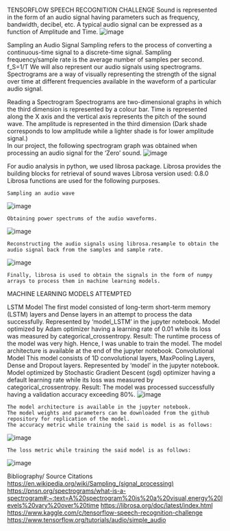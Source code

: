 TENSORFLOW SPEECH RECOGNITION CHALLENGE
Sound is represented in the form of an audio signal having parameters such as frequency, bandwidth, decibel, etc.
 A typical audio signal can be expressed as a function of Amplitude and Time.
 ![image](https://user-images.githubusercontent.com/11537100/113579439-eee5a480-9641-11eb-883c-bdef2c9f25ee.png)


Sampling an Audio Signal
Sampling refers to the process of converting a continuous-time signal to a discrete-time signal.
Sampling frequency/sample rate is the average number of samples per second.
f_S=1/T
We will also represent our audio signals using spectrograms. Spectrograms are a way of visually representing the strength of the signal over time at different frequencies available in the waveform of a particular audio signal.

Reading a Spectrogram
Spectrograms are two-dimensional graphs in which the third dimension is represented by a colour bar. Time is represented along the X axis and the vertical axis represents the pitch of the sound wave. The amplitude is represented in the third dimension (Dark shade corresponds to low amplitude while a lighter shade is for lower amplitude signal.)  
In our project, the following spectrogram graph was obtained when processing an audio signal for the ‘Zero’ sound.
![image](https://user-images.githubusercontent.com/11537100/113579642-3704c700-9642-11eb-84da-e7c5d9697410.png)

                                       

For audio analysis in python, we used librosa package.
	Librosa provides the building blocks for retrieval of sound waves
	Librosa version used: 0.8.0
	Librosa functions are used for the following purposes.

	Sampling an audio wave
  ![image](https://user-images.githubusercontent.com/11537100/113579663-3e2bd500-9642-11eb-8b14-f27ca0326220.png)

 

	Obtaining power spectrums of the audio waveforms.
![image](https://user-images.githubusercontent.com/11537100/113579689-471ca680-9642-11eb-8a90-643b6807e8c3.png)

 
	Reconstructing the audio signals using librosa.resample to obtain the audio signal back from the samples and sample rate.
  ![image](https://user-images.githubusercontent.com/11537100/113579719-513ea500-9642-11eb-9dea-e3ac52d61663.png)

 
	Finally, librosa is used to obtain the signals in the form of numpy arrays to process them in machine learning models.

MACHINE LEARNING MODELS ATTEMPTED

LSTM Model
	The first model consisted of long-term short-term memory (LSTM) layers and Dense layers in an attempt to process the data successfully. 
	Represented by ‘model_LSTM’ in the jupyter notebook.
	Model optimized by Adam optimizer having a learning rate of 0.01 while its loss was measured by categorical_crossentropy.
	Result: The runtime process of the model was very high. Hence, I was unable to train the model.
	The model architecture is available at the end of the jupyter notebook.
Convolutional Model
	This model consists of 1D convolutional layers, MaxPooling Layers, Dense and Dropout layers.
	Represented by ‘model’ in the jupyter notebook.
	Model optimized by Stochastic Gradient Descent (sgd) optimizer having a default learning rate while its loss was measured by categorical_crossentropy.
	Result: The model was processed successfully having a validation accuracy exceeding 80%.
  ![image](https://user-images.githubusercontent.com/11537100/113579769-61568480-9642-11eb-8078-3de39ec4da69.png)

	The model architecture is available in the jupyter notebook.
	The model weights and parameters can be downloaded from the github repository for replication of the model.
	The accuracy metric while training the said is model is as follows:
 ![image](https://user-images.githubusercontent.com/11537100/113579791-69aebf80-9642-11eb-9206-bc37874381cb.png)

	The loss metric while training the said model is as follows:
 ![image](https://user-images.githubusercontent.com/11537100/113579803-6f0c0a00-9642-11eb-96bd-214e84c94b36.png)

 


 



Bibliography/ Source Citations
	https://en.wikipedia.org/wiki/Sampling_(signal_processing)
	https://pnsn.org/spectrograms/what-is-a-spectrogram#:~:text=A%20spectrogram%20is%20a%20visual,energy%20levels%20vary%20over%20time
	https://librosa.org/doc/latest/index.html
	https://www.kaggle.com/c/tensorflow-speech-recognition-challenge
	https://www.tensorflow.org/tutorials/audio/simple_audio

